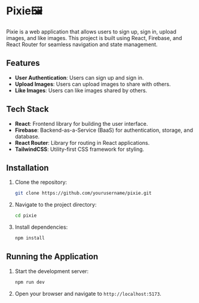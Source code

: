 # Pixie🖼️

Pixie is a web application that allows users to sign up, sign in, upload images, and like images. This project is built using React, Firebase, and React Router for seamless navigation and state management.

## Features
- **User Authentication**: Users can sign up and sign in.
- **Upload Images**: Users can upload images to share with others.
- **Like Images**: Users can like images shared by others.

## Tech Stack
- **React**: Frontend library for building the user interface.
- **Firebase**: Backend-as-a-Service (BaaS) for authentication, storage, and database.
- **React Router**: Library for routing in React applications.
- **TailwindCSS**: Utility-first CSS framework for styling.

## Installation

1. Clone the repository:
    ```bash
    git clone https://github.com/yourusername/pixie.git
    ```
2. Navigate to the project directory:
    ```bash
    cd pixie
    ```
3. Install dependencies:
    ```bash
    npm install
    ```

## Running the Application

1. Start the development server:
    ```bash
    npm run dev
    ```
2. Open your browser and navigate to `http://localhost:5173`.

